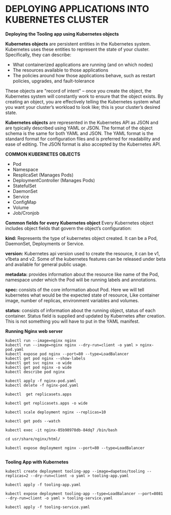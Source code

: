 # DEPLOYING APPLICATIONS INTO KUBERNETES CLUSTER

**Deploying the Tooling app using Kubernetes objects**

**Kubernetes objects** are persistent entities in the Kubernetes system. Kubernetes uses these entities to represent the state of your cluster. Specifically, they can describe:

- What containerized applications are running (and on which nodes)
- The resources available to those applications
- The policies around how those applications behave, such as restart policies, upgrades, and fault-tolerance

These objects are "record of intent" – once you create the object, the Kubernetes system will constantly work to ensure that the object exists. By creating an object, you are effectively telling the Kubernetes system what you want your cluster’s workload to look like; this is your cluster’s desired state.

**Kubernetes objects** are represented in the Kubernetes API as JSON and are typically described using YAML or JSON. The format of the object schema is the same for both YAML and JSON. The YAML format is the standard format for configuration files and is preferred for readability and ease of editing. The JSON format is also accepted by the Kubernetes API.

**COMMON KUBERNETES OBJECTS**

- Pod
- Namespace
- ResplicaSet (Manages Pods)
- DeploymentController (Manages Pods)
- StatefulSet
- DaemonSet
- Service
- ConfigMap
- Volume
- Job/Cronjob

**Common fields for every Kubernetes object**
Every Kubernetes object includes object fields that govern the object’s configuration:

**kind:** Represents the type of kubernetes object created. It can be a Pod, DaemonSet, Deployments or Service.

**version:** Kubernetes api version used to create the resource, it can be v1, v1beta and v2. Some of the kubernetes features can be released under beta and available for general public usage.

**metadata:** provides information about the resource like name of the Pod, namespace under which the Pod will be running labels and annotations.

**spec:** consists of the core information about Pod. Here we will tell kubernetes what would be the expected state of resource, Like container image, number of replicas, environment variables and volumes.

**status:** consists of information about the running object, status of each container. Status field is supplied and updated by Kubernetes after creation. This is not something you will have to put in the YAML manifest.

**Running Nginx web server**

```
kubectl run --image=nginx nginx
kubectl run --image=nginx nginx --dry-run=client -o yaml > nginx-pod.yaml
kubectl expose pod nginx --port=80 --type=LoadBalancer
kubectl get pod nginx --show-labels
kubectl get svc nginx -o wide
kubectl get pod nginx -o wide
kubectl describe pod nginx

kubectl apply -f nginx-pod.yaml
kubectl delete -f nginx-pod.yaml

kubectl  get replicasets.apps

kubectl get replicasets.apps -o wide

kubectl scale deployment nginx --replicas=10

kubectl get pods --watch

kubectl exec -it nginx-85b98978db-84dq7 /bin/bash

cd usr/share/nginx/html/

kubectl expose deployment nginx --port=80 --type=LoadBalancer


``` 

**Tooling App with Kubernetes**

```
kubectl create deployment tooling-app --image=dapetoo/tooling --replicas=2 --dry-run=client -o yaml > tooling-app.yaml

kubectl apply -f tooling-app.yaml

kubectl expose deployment tooling-app --type=LoadBalancer --port=8081 --dry-run=client -o yaml > tooling-service.yaml

kubectl apply -f tooling-service.yaml 

```




